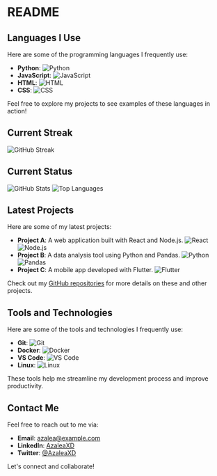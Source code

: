 # README

## Languages I Use

Here are some of the programming languages I frequently use:

- **Python**: ![Python](https://img.shields.io/badge/Python-3776AB?style=flat-square&logo=python&logoColor=white)
- **JavaScript**: ![JavaScript](https://img.shields.io/badge/JavaScript-F7DF1E?style=flat-square&logo=javascript&logoColor=black)
- **HTML**: ![HTML](https://img.shields.io/badge/HTML-E34F26?style=flat-square&logo=html5&logoColor=white)
- **CSS**: ![CSS](https://img.shields.io/badge/CSS-1572B6?style=flat-square&logo=css3&logoColor=white)

Feel free to explore my projects to see examples of these languages in action!

## Current Streak

![GitHub Streak](https://streak-stats.demolab.com/?user=AzaleaXD&theme=dark)

## Current Status

![GitHub Stats](https://github-readme-stats.vercel.app/api?username=AzaleaXD&show_icons=true&theme=dark)
![Top Languages](https://github-readme-stats.vercel.app/api/top-langs/?username=AzaleaXD&layout=compact&theme=dark)

## Latest Projects

Here are some of my latest projects:

- **Project A**: A web application built with React and Node.js. ![React](https://img.shields.io/badge/React-20232A?style=flat-square&logo=react&logoColor=61DAFB) ![Node.js](https://img.shields.io/badge/Node.js-339933?style=flat-square&logo=nodedotjs&logoColor=white)
- **Project B**: A data analysis tool using Python and Pandas. ![Python](https://img.shields.io/badge/Python-3776AB?style=flat-square&logo=python&logoColor=white) ![Pandas](https://img.shields.io/badge/Pandas-150458?style=flat-square&logo=pandas&logoColor=white)
- **Project C**: A mobile app developed with Flutter. ![Flutter](https://img.shields.io/badge/Flutter-02569B?style=flat-square&logo=flutter&logoColor=white)

Check out my [GitHub repositories](https://github.com/AzaleaXD?tab=repositories) for more details on these and other projects.

## Tools and Technologies

Here are some of the tools and technologies I frequently use:

- **Git**: ![Git](https://img.shields.io/badge/Git-F05032?style=flat-square&logo=git&logoColor=white)
- **Docker**: ![Docker](https://img.shields.io/badge/Docker-2496ED?style=flat-square&logo=docker&logoColor=white)
- **VS Code**: ![VS Code](https://img.shields.io/badge/VS%20Code-007ACC?style=flat-square&logo=visual-studio-code&logoColor=white)
- **Linux**: ![Linux](https://img.shields.io/badge/Linux-FCC624?style=flat-square&logo=linux&logoColor=black)

These tools help me streamline my development process and improve productivity.

## Contact Me

Feel free to reach out to me via:

- **Email**: [azalea@example.com](mailto:azalea@example.com)
- **LinkedIn**: [AzaleaXD](https://www.linkedin.com/in/azaleaxd/)
- **Twitter**: [@AzaleaXD](https://twitter.com/AzaleaXD)

Let's connect and collaborate!
